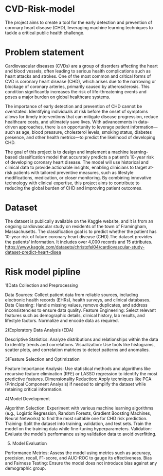 # CVD-Risk-model

The project aims to create a tool for the early detection and prevention of coronary heart disease (CHD), leveraging machine learning techniques to tackle a critical public health challenge.

# Problem statement 
Cardiovascular diseases (CVDs) are a group of disorders affecting the heart and blood vessels, often leading to serious health complications such as heart attacks and strokes. One of the most common and critical forms of CVD is coronary heart disease (CHD), which arises due to the narrowing or blockage of coronary arteries, primarily caused by atherosclerosis. This condition significantly increases the risk of life-threatening events and poses a major burden on global healthcare systems. 

The importance of early detection and prevention of CHD cannot be overstated. Identifying individuals at risk before the onset of symptoms allows for timely interventions that can mitigate disease progression, reduce healthcare costs, and ultimately save lives. With advancements in data-driven approaches, there is an opportunity to leverage patient information—such as age, blood pressure, cholesterol levels, smoking status, diabetes presence, and other health metrics—to predict the likelihood of developing CHD.

The goal of this project is to design and implement a machine learning-based classification model that accurately predicts a patient’s 10-year risk of developing coronary heart disease. The model will use historical and clinical data to provide actionable insights, enabling clinicians to target at-risk patients with tailored preventive measures, such as lifestyle modifications, medication, or closer monitoring. By combining innovative technology with clinical expertise, this project aims to contribute to reducing the global burden of CHD and improving patient outcomes.

# Dataset 
The dataset is publically available on the Kaggle website, and it is from an ongoing cardiovascular study on residents of the town of Framingham, Massachusetts. The classification goal is to predict whether the patient has 10-year risk of future coronary heart disease (CHD).The dataset provides the patients’ information. It includes over 4,000 records and 15 attributes.
https://www.kaggle.com/datasets/christofel04/cardiovascular-study-dataset-predict-heart-disea

# Risk model pipline 

1)Data Collection and Preprocessing

Data Sources: Collect patient data from reliable sources, including electronic health records (EHRs), health surveys, and clinical databases.
Data Cleaning: Handle missing values, remove duplicates, and address inconsistencies to ensure data quality.
Feature Engineering: Select relevant features such as demographic details, clinical history, lab results, and lifestyle factors. Normalize and encode data as required.

2)Exploratory Data Analysis (EDA)

Descriptive Statistics: Analyze distributions and relationships within the data to identify trends and correlations.
Visualization: Use tools like histograms, scatter plots, and correlation matrices to detect patterns and anomalies.


3)Feature Selection and Optimization

Feature Importance Analysis: Use statistical methods and algorithms like recursive feature elimination (RFE) or LASSO regression to identify the most predictive features.
Dimensionality Reduction: Apply techniques like PCA (Principal Component Analysis) if needed to simplify the dataset while retaining critical information.

4)Model Development

Algorithm Selection: Experiment with various machine learning algorithms (e.g., Logistic Regression, Random Forests, Gradient Boosting Machines, Neural Networks) to find the most suitable one for CHD risk prediction.
Training: Split the dataset into training, validation, and test sets. Train the model on the training data while fine-tuning hyperparameters.
Validation: Evaluate the model’s performance using validation data to avoid overfitting.

5) Model Evaluation

Performance Metrics: Assess the model using metrics such as accuracy, precision, recall, F1-score, and AUC-ROC to gauge its effectiveness.
Bias and Fairness Testing: Ensure the model does not introduce bias against any demographic group.

